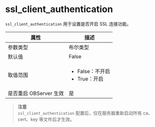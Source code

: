ssl_client_authentication 
==============================================

`ssl_client_authentication` 用于设置是否开启 SSL 连接功能。


|      **属性**      |                                                    **描述**                                                     |
|------------------|---------------------------------------------------------------------------------------------------------------|
| 参数类型             | 布尔类型                                                                                                          |
| 默认值              | False                                                                                                         |
| 取值范围             |<ul><li>False：不开启</li><li> True：开启</li></ul>    |
| 是否重启 OBServer 生效 | 是                                                                                                             |


> **注意**<br>
> `ssl_client_authentication` 配置后，仅在服务器重新启动所有 ca、cert、key 等文件后才生效。
